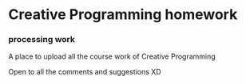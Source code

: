 # Creative Programming homework
### processing work

A place to upload all the course work of Creative Programming

Open to all the comments and suggestions XD
